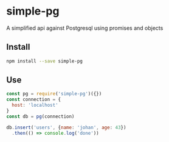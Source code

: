 # simple-pg
A simplified api against Postgresql using promises and objects

## Install

```bash
npm install --save simple-pg
```

## Use

```javascript
const pg = require('simple-pg')({})
const connection = {
  host: 'localhost'
}
const db = pg(connection)

db.insert('users', {name: 'johan', age: 43})
  .then(() => console.log('done'))
